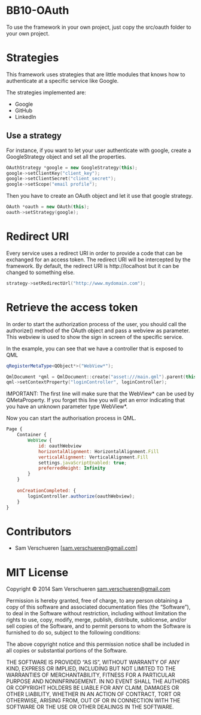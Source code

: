 BB10-OAuth
==========

To use the framework in your own project, just copy the src/oauth folder to your own project.

# Strategies
This framework uses strategies that are little modules that knows how to authenticate at a specific service like Google.

The strategies implemented are:
* Google
* GitHub
* LinkedIn

## Use a strategy

For instance, if you want to let your user authenticate with google, create a GoogleStrategy object and set
all the properties.

```C++
OAuthStrategy *google = new GoogleStrategy(this);
google->setClientKey("client_key");
google->setClientSecret("client_secret");
google->setScope("email profile");
```

Then you have to create an OAuth object and let it use that google strategy.

```C++
OAuth *oauth = new OAuth(this);
oauth->setStrategy(google);
```

# Redirect URI
Every service uses a redirect URI in order to provide a code that can be exchanged for an access token. The redirect URI will be intercepted
by the framework. By default, the redirect URI is http://localhost but it can be changed to something else.

```C++
strategy->setRedirectUrl("http://www.mydomain.com");
```

# Retrieve the access token
In order to start the authorization process of the user, you should call the authorize() method of the OAuth object and pass a webview
as parameter. This webview is used to show the sign in screen of the specific service.

In the example, you can see that we have a controller that is exposed to QML

```C++
qRegisterMetaType<QObject*>("WebView*");

QmlDocument *qml = QmlDocument::create("asset:///main.qml").parent(this);
qml->setContextProperty("loginController", loginController);
```

IMPORTANT: The first line will make sure that the WebView* can be used by QMetaProperty. If you forget this line you will get an error indicating
that you have an unknown parameter type WebView*.

Now you can start the authorisation process in QML.

```QML
Page {
    Container {
        WebView {
            id: oauthWebview
            horizontalAlignment: HorizontalAlignment.Fill
            verticalAlignment: VerticalAlignment.Fill
            settings.javaScriptEnabled: true;
            preferredHeight: Infinity
        }
    }
    
    onCreationCompleted: {
        loginController.authorize(oauthWebview);
    }
}
```

# Contributors
* Sam Verschueren	[sam.verschueren@gmail.com]

# MIT License
Copyright © 2014 Sam Verschueren <sam.verschueren@gmail.com>

Permission is hereby granted, free of charge, to any person obtaining a copy of this software and associated documentation files (the “Software”), to deal in the Software without restriction, including without limitation the rights to use, copy, modify, merge, publish, distribute, sublicense, and/or sell copies of the Software, and to permit persons to whom the Software is furnished to do so, subject to the following conditions:

The above copyright notice and this permission notice shall be included in all copies or substantial portions of the Software.

THE SOFTWARE IS PROVIDED “AS IS”, WITHOUT WARRANTY OF ANY KIND, EXPRESS OR IMPLIED, INCLUDING BUT NOT LIMITED TO THE WARRANTIES OF MERCHANTABILITY, FITNESS FOR A PARTICULAR PURPOSE AND NONINFRINGEMENT. IN NO EVENT SHALL THE AUTHORS OR COPYRIGHT HOLDERS BE LIABLE FOR ANY CLAIM, DAMAGES OR OTHER LIABILITY, WHETHER IN AN ACTION OF CONTRACT, TORT OR OTHERWISE, ARISING FROM, OUT OF OR IN CONNECTION WITH THE SOFTWARE OR THE USE OR OTHER DEALINGS IN THE SOFTWARE.
